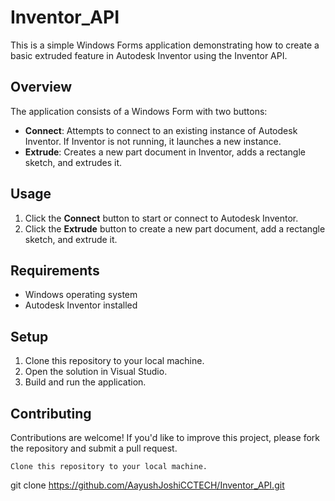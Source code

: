 # Inventor_API
This is a simple Windows Forms application demonstrating how to create a basic extruded feature in Autodesk Inventor using the Inventor API.

## Overview

The application consists of a Windows Form with two buttons:
- **Connect**: Attempts to connect to an existing instance of Autodesk Inventor. If Inventor is not running, it launches a new instance.
- **Extrude**: Creates a new part document in Inventor, adds a rectangle sketch, and extrudes it.

## Usage

1. Click the **Connect** button to start or connect to Autodesk Inventor.
2. Click the **Extrude** button to create a new part document, add a rectangle sketch, and extrude it.

## Requirements

- Windows operating system
- Autodesk Inventor installed

## Setup

1. Clone this repository to your local machine.
2. Open the solution in Visual Studio.
3. Build and run the application.

## Contributing

Contributions are welcome! If you'd like to improve this project, please fork the repository and submit a pull request.

```
Clone this repository to your local machine.
```
git clone https://github.com/AayushJoshiCCTECH/Inventor_API.git
```
